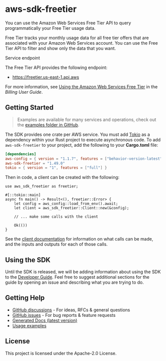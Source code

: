 # aws-sdk-freetier

You can use the Amazon Web Services Free Tier API to query programmatically your Free Tier usage data.

Free Tier tracks your monthly usage data for all free tier offers that are associated with your Amazon Web Services account. You can use the Free Tier API to filter and show only the data that you want.

Service endpoint

The Free Tier API provides the following endpoint:
  - https://freetier.us-east-1.api.aws

For more information, see [Using the Amazon Web Services Free Tier](https://docs.aws.amazon.com/awsaccountbilling/latest/aboutv2/billing-free-tier.html) in the _Billing User Guide_.

## Getting Started

> Examples are available for many services and operations, check out the
> [examples folder in GitHub](https://github.com/awslabs/aws-sdk-rust/tree/main/examples).

The SDK provides one crate per AWS service. You must add [Tokio](https://crates.io/crates/tokio)
as a dependency within your Rust project to execute asynchronous code. To add `aws-sdk-freetier` to
your project, add the following to your **Cargo.toml** file:

```toml
[dependencies]
aws-config = { version = "1.1.7", features = ["behavior-version-latest"] }
aws-sdk-freetier = "1.49.0"
tokio = { version = "1", features = ["full"] }
```

Then in code, a client can be created with the following:

```rust,no_run
use aws_sdk_freetier as freetier;

#[::tokio::main]
async fn main() -> Result<(), freetier::Error> {
    let config = aws_config::load_from_env().await;
    let client = aws_sdk_freetier::Client::new(&config);

    // ... make some calls with the client

    Ok(())
}
```

See the [client documentation](https://docs.rs/aws-sdk-freetier/latest/aws_sdk_freetier/client/struct.Client.html)
for information on what calls can be made, and the inputs and outputs for each of those calls.

## Using the SDK

Until the SDK is released, we will be adding information about using the SDK to the
[Developer Guide](https://docs.aws.amazon.com/sdk-for-rust/latest/dg/welcome.html). Feel free to suggest
additional sections for the guide by opening an issue and describing what you are trying to do.

## Getting Help

* [GitHub discussions](https://github.com/awslabs/aws-sdk-rust/discussions) - For ideas, RFCs & general questions
* [GitHub issues](https://github.com/awslabs/aws-sdk-rust/issues/new/choose) - For bug reports & feature requests
* [Generated Docs (latest version)](https://awslabs.github.io/aws-sdk-rust/)
* [Usage examples](https://github.com/awslabs/aws-sdk-rust/tree/main/examples)

## License

This project is licensed under the Apache-2.0 License.

